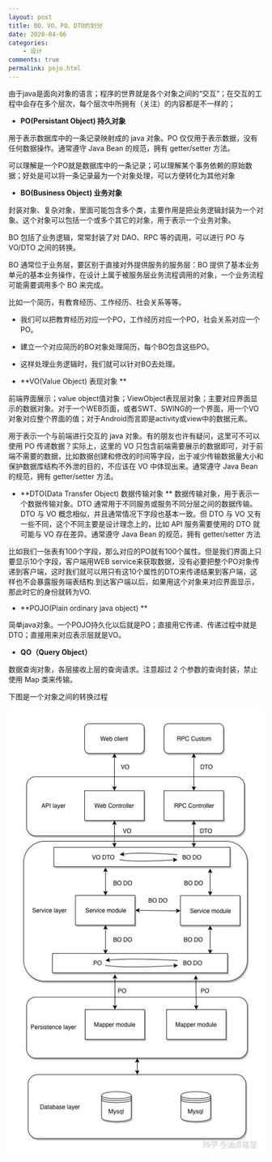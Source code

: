 ```yaml
---
layout: post
title: BO、VO、PO、DTO的划分
date: 2020-04-06
categories:
    - 设计
comments: true
permalink: pojo.html
---
```


由于java是面向对象的语言；程序的世界就是各个对象之间的“交互”；在交互的工程中会存在多个层次，每个层次中所拥有（关注）的内容都是不一样的；

- **PO(Persistant Object) 持久对象** 

用于表示数据库中的一条记录映射成的 java 对象。PO 仅仅用于表示数据，没有任何数据操作。通常遵守 Java Bean 的规范，拥有 getter/setter 方法。

可以理解是一个PO就是数据库中的一条记录；可以理解某个事务依赖的原始数据；好处是可以将一条记录最为一个对象处理，可以方便转化为其他对象

- **BO(Business Object) 业务对象** 

封装对象、复杂对象，里面可能包含多个类，主要作用是把业务逻辑封装为一个对象。这个对象可以包括一个或多个其它的对象，用于表示一个业务对象。

BO 包括了业务逻辑，常常封装了对 DAO、RPC 等的调用，可以进行 PO 与 VO/DTO 之间的转换。

BO 通常位于业务层，要区别于直接对外提供服务的服务层：BO 提供了基本业务单元的基本业务操作，在设计上属于被服务层业务流程调用的对象，一个业务流程可能需要调用多个 BO 来完成。

比如一个简历，有教育经历、工作经历、社会关系等等。 

- 我们可以把教育经历对应一个PO，工作经历对应一个PO，社会关系对应一个PO。 
- 建立一个对应简历的BO对象处理简历，每个BO包含这些PO。 
- 这样处理业务逻辑时，我们就可以针对BO去处理。

- **VO(Value Object) 表现对象 **

前端界面展示；value object值对象；ViewObject表现层对象；主要对应界面显示的数据对象。对于一个WEB页面，或者SWT、SWING的一个界面，用一个VO对象对应整个界面的值；对于Android而言即是activity或view中的数据元素。

用于表示一个与前端进行交互的 java 对象。有的朋友也许有疑问，这里可不可以使用 PO 传递数据？实际上，这里的 VO 只包含前端需要展示的数据即可，对于前端不需要的数据，比如数据创建和修改的时间等字段，出于减少传输数据量大小和保护数据库结构不外泄的目的，不应该在 VO 中体现出来。通常遵守 Java Bean 的规范，拥有 getter/setter 方法。

- **DTO(Data Transfer Object) 数据传输对象 **
数据传输对象，用于表示一个数据传输对象。DTO 通常用于不同服务或服务不同分层之间的数据传输。DTO 与 VO 概念相似，并且通常情况下字段也基本一致。但 DTO 与 VO 又有一些不同，这个不同主要是设计理念上的，比如 API 服务需要使用的 DTO 就可能与 VO 存在差异。通常遵守 Java Bean 的规范，拥有 getter/setter 方法

比如我们一张表有100个字段，那么对应的PO就有100个属性。但是我们界面上只要显示10个字段，客户端用WEB service来获取数据，没有必要把整个PO对象传递到客户端，这时我们就可以用只有这10个属性的DTO来传递结果到客户端，这样也不会暴露服务端表结构.到达客户端以后，如果用这个对象来对应界面显示，那此时它的身份就转为VO.

- **POJO(Plain ordinary java object) **

简单java对象。一个POJO持久化以后就是PO；直接用它传递、传递过程中就是DTO；直接用来对应表示层就是VO。

- **QO（Query Object）**

数据查询对象，各层接收上层的查询请求。注意超过 2 个参数的查询封装，禁止使用 Map 类来传输。

下图是一个对象之间的转换过程

![](/assets/images/posts/pojo/pojo.jpg)
